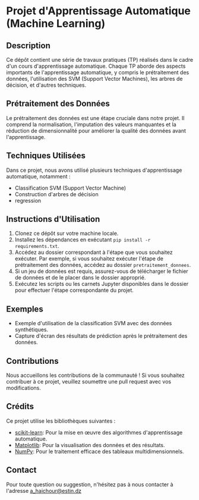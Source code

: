 # Projet d'Apprentissage Automatique (Machine Learning)

## Description

Ce dépôt contient une série de travaux pratiques (TP) réalisés dans le cadre d'un cours d'apprentissage automatique. Chaque TP aborde des aspects importants de l'apprentissage automatique, y compris le prétraitement des données, l'utilisation des SVM (Support Vector Machines), les arbres de décision, et d'autres techniques.

## Prétraitement des Données

Le prétraitement des données est une étape cruciale dans notre projet. Il comprend la normalisation, l'imputation des valeurs manquantes et la réduction de dimensionnalité pour améliorer la qualité des données avant l'apprentissage.

## Techniques Utilisées

Dans ce projet, nous avons utilisé plusieurs techniques d'apprentissage automatique, notamment :

- Classification SVM (Support Vector Machine)
- Construction d'arbres de décision
- regression

## Instructions d'Utilisation

1. Clonez ce dépôt sur votre machine locale.
2. Installez les dépendances en exécutant `pip install -r requirements.txt`.
3. Accédez au dossier correspondant à l'étape que vous souhaitez exécuter. Par exemple, si vous souhaitez exécuter l'étape de prétraitement des données, accédez au dossier `pretraitement_donnees`.
4. Si un jeu de données est requis, assurez-vous de télécharger le fichier de données et de le placer dans le dossier approprié.
5. Exécutez les scripts ou les carnets Jupyter disponibles dans le dossier pour effectuer l'étape correspondante du projet.

## Exemples

- Exemple d'utilisation de la classification SVM avec des données synthétiques.
- Capture d'écran des résultats de prédiction après le prétraitement des données.

## Contributions

Nous accueillons les contributions de la communauté ! Si vous souhaitez contribuer à ce projet, veuillez soumettre une pull request avec vos modifications.

## Crédits

Ce projet utilise les bibliothèques suivantes :

- [scikit-learn](https://scikit-learn.org/): Pour la mise en œuvre des algorithmes d'apprentissage automatique.
- [Matplotlib](https://matplotlib.org/): Pour la visualisation des données et des résultats.
- [NumPy](https://numpy.org/): Pour le traitement efficace des tableaux multidimensionnels.

## Contact

Pour toute question ou suggestion, n'hésitez pas à nous contacter à l'adresse a_haichour@estin.dz
